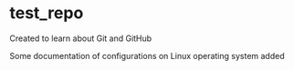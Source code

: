 # test_repo
Created to learn about Git and GitHub

Some documentation of configurations on Linux operating system added
